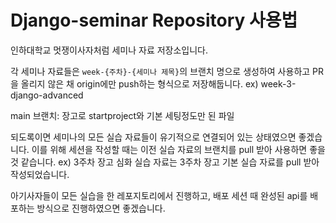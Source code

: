 # Django-seminar Repository 사용법
인하대학교 멋쟁이사자처럼 세미나 자료 저장소입니다.

각 세미나 자료들은 `week-{주차}-{세미나 제목}`의 브랜치 명으로 생성하여 사용하고 PR을 올리지 않은 채 origin에만 push하는 형식으로 저장해둡니다. ex) week-3-django-advanced

main 브랜치: 장고로 startproject와 기본 세팅정도만 된 파일

되도록이면 세미나의 모든 실습 자료들이 유기적으로 연결되어 있는 상태였으면 좋겠습니다.
이를 위해 세션을 작성할 때는 이전 실습 자료의 브랜치를 pull 받아 사용하면 좋을 것 같습니다.
ex) 3주차 장고 심화 실습 자료는 3주차 장고 기본 실습 자료를 pull 받아 작성되었습니다.

아기사자들이 모든 실습을 한 레포지토리에서 진행하고, 배포 세션 때 완성된 api를 배포하는 방식으로 진행하였으면 좋겠습니다.